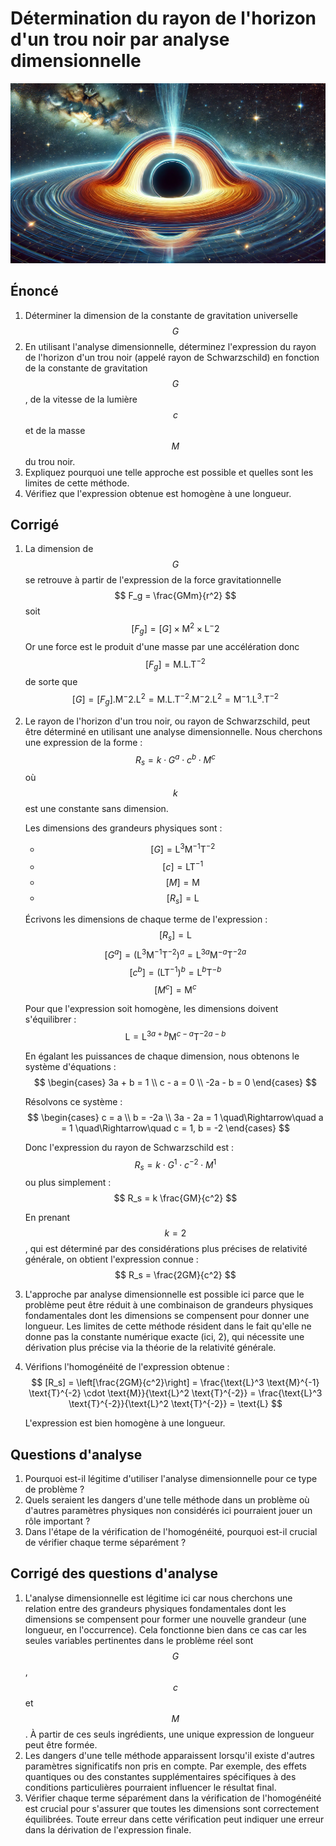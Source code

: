 # Détermination du rayon de l'horizon d'un trou noir par analyse dimensionnelle

![](images/horizon_trou_noir.webp)

## Énoncé

1. Déterminer la dimension de la constante de gravitation universelle $$G$$
2. En utilisant l'analyse dimensionnelle, déterminez l'expression du rayon de l'horizon d'un trou noir (appelé rayon de Schwarzschild) en fonction de la constante de gravitation $$G$$, de la vitesse de la lumière $$c$$ et de la masse $$M$$ du trou noir.
3. Expliquez pourquoi une telle approche est possible et quelles sont les limites de cette méthode.
4. Vérifiez que l'expression obtenue est homogène à une longueur.

## Corrigé

1. La dimension de $$G$$ se retrouve à partir de l'expression de la force gravitationnelle
   $$
   F_g = \frac{GMm}{r^2}
   $$
   soit
   $$
   [F_g] = [G]\times \text{M}^2 \times \text{L}^-2
   $$
   Or une force est le produit d'une masse par une accélération donc $$[F_g] = \text{M}.\text{L}.\text{T}^{-2}$$ de sorte que
   $$
   [G] = [F_g].\text{M}^-2.\text{L}^2 = \text{M}.\text{L}.\text{T}^{-2}.\text{M}^-2.\text{L}^2 = \text{M}^-1.\text{L}^3.\text{T}^{-2} 
   $$

2. Le rayon de l'horizon d'un trou noir, ou rayon de Schwarzschild, peut être déterminé en utilisant une analyse dimensionnelle. Nous cherchons une expression de la forme :
   $$ R_s = k \cdot G^a \cdot c^b \cdot M^c $$
   où $$k$$ est une constante sans dimension.

   Les dimensions des grandeurs physiques sont :
   - $$[G] = \text{L}^3 \text{M}^{-1} \text{T}^{-2}$$
   - $$[c] = \text{L} \text{T}^{-1}$$
   - $$[M] = \text{M}$$
   - $$[R_s] = \text{L}$$

   Écrivons les dimensions de chaque terme de l'expression :
   $$
   [R_s] = \text{L}
   $$
   $$
   [G^a] = (\text{L}^3 \text{M}^{-1} \text{T}^{-2})^a = \text{L}^{3a} \text{M}^{-a} \text{T}^{-2a}
   $$
   $$
   [c^b] = (\text{L} \text{T}^{-1})^b = \text{L}^b \text{T}^{-b}
   $$
   $$
   [M^c] = \text{M}^c
   $$

   Pour que l'expression soit homogène, les dimensions doivent s'équilibrer :
   $$
   \text{L} = \text{L}^{3a + b} \text{M}^{c - a} \text{T}^{-2a - b}
   $$

   En égalant les puissances de chaque dimension, nous obtenons le système d'équations :
   $$
   \begin{cases}
   3a + b = 1 \\
   c - a = 0 \\
   -2a - b = 0
   \end{cases}
   $$

   Résolvons ce système :
   $$
   \begin{cases}
   c = a \\
   b = -2a \\
   3a - 2a = 1 \quad\Rightarrow\quad a = 1 \quad\Rightarrow\quad c = 1, b = -2
   \end{cases}
   $$

   Donc l'expression du rayon de Schwarzschild est :
   $$ R_s = k \cdot G^1 \cdot c^{-2} \cdot M^1 $$
   ou plus simplement :
   $$ R_s = k \frac{GM}{c^2} $$

   En prenant $$k = 2$$, qui est déterminé par des considérations plus précises de relativité générale, on obtient l'expression connue :
   $$ R_s = \frac{2GM}{c^2} $$

3. L'approche par analyse dimensionnelle est possible ici parce que le problème peut être réduit à une combinaison de grandeurs physiques fondamentales dont les dimensions se compensent pour donner une longueur. Les limites de cette méthode résident dans le fait qu'elle ne donne pas la constante numérique exacte (ici, 2), qui nécessite une dérivation plus précise via la théorie de la relativité générale.

4. Vérifions l'homogénéité de l'expression obtenue :
   $$
   [R_s] = \left[\frac{2GM}{c^2}\right] = \frac{\text{L}^3 \text{M}^{-1} \text{T}^{-2} \cdot \text{M}}{\text{L}^2 \text{T}^{-2}} = \frac{\text{L}^3 \text{T}^{-2}}{\text{L}^2 \text{T}^{-2}} = \text{L}
   $$

   L'expression est bien homogène à une longueur.

## Questions d'analyse

1. Pourquoi est-il légitime d'utiliser l'analyse dimensionnelle pour ce type de problème ?
2. Quels seraient les dangers d'une telle méthode dans un problème où d'autres paramètres physiques non considérés ici pourraient jouer un rôle important ?
3. Dans l'étape de la vérification de l'homogénéité, pourquoi est-il crucial de vérifier chaque terme séparément ?

## Corrigé des questions d'analyse

1. L'analyse dimensionnelle est légitime ici car nous cherchons une relation entre des grandeurs physiques fondamentales dont les dimensions se compensent pour former une nouvelle grandeur (une longueur, en l'occurrence). Cela fonctionne bien dans ce cas car les seules variables pertinentes dans le problème réel sont $$G$$, $$c$$ et $$M$$. À partir de ces seuls ingrédients, une unique expression de longueur peut être formée.
2. Les dangers d'une telle méthode apparaissent lorsqu'il existe d'autres paramètres significatifs non pris en compte. Par exemple, des effets quantiques ou des constantes supplémentaires spécifiques à des conditions particulières pourraient influencer le résultat final.
3. Vérifier chaque terme séparément dans la vérification de l'homogénéité est crucial pour s'assurer que toutes les dimensions sont correctement équilibrées. Toute erreur dans cette vérification peut indiquer une erreur dans la dérivation de l'expression finale.

